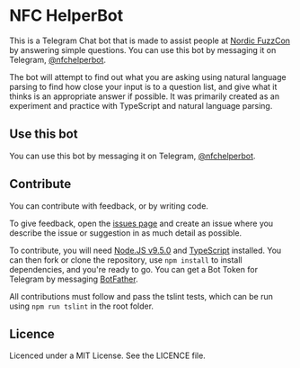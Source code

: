 # NFC HelperBot

This is a Telegram Chat bot that is made to assist people at [Nordic FuzzCon](https://nordicfuzzcon.org/) by answering simple questions. You can use this bot by messaging it on Telegram, [@nfchelperbot](https://t.me/nfchelperbot).

The bot will attempt to find out what you are asking using natural language parsing to find how close your input is to a question list, and give what it thinks is an appropriate answer if possible. It was primarily created as an experiment and practice with TypeScript and natural language parsing.

## Use this bot

You can use this bot by messaging it on Telegram, [@nfchelperbot](https://t.me/nfchelperbot).

## Contribute

You can contribute with feedback, or by writing code.

To give feedback, open the [issues page](https://github.com/HumaneWolf/nfc-helperbot/issues) and create an issue where you describe the issue or suggestion in as much detail as possible.

To contribute, you will need [Node.JS v9.5.0](https://nodejs.org/en/) and [TypeScript](https://www.typescriptlang.org/) installed. You can then fork or clone the repository, use `npm install` to install dependencies, and you're ready to go. You can get a Bot Token for Telegram by messaging [BotFather](https://telegram.me/BotFather).

All contributions must follow and pass the tslint tests, which can be run using `npm run tslint` in the root folder.

## Licence

Licenced under a MIT License. See the LICENCE file.
